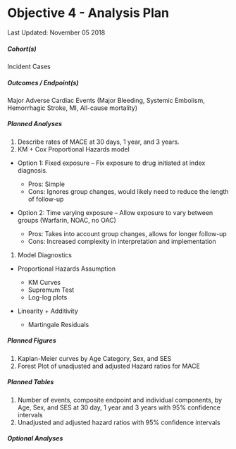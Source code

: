 Objective 4 - Analysis Plan
================
Last Updated: November 05 2018

##### Cohort(s)

Incident Cases

##### Outcomes / Endpoint(s)

Major Adverse Cardiac Events (Major Bleeding, Systemic Embolism, Hemorrhagic Stroke, MI, All-cause mortality)

##### Planned Analyses

1.  Describe rates of MACE at 30 days, 1 year, and 3 years.
2.  KM + Cox Proportional Hazards model

-   Option 1: Fixed exposure – Fix exposure to drug initiated at index diagnosis.

    -   Pros: Simple
    -   Cons: Ignores group changes, would likely need to reduce the length of follow-up
-   Option 2: Time varying exposure – Allow exposure to vary between groups (Warfarin, NOAC, no OAC)

    -   Pros: Takes into account group changes, allows for longer follow-up
    -   Cons: Increased complexity in interpretation and implementation

1.  Model Diagnostics

-   Proportional Hazards Assumption

    -   KM Curves
    -   Supremum Test
    -   Log-log plots
-   Linearity + Additivity

    -   Martingale Residuals

##### Planned Figures

1.  Kaplan-Meier curves by Age Category, Sex, and SES
2.  Forest Plot of unadjusted and adjusted Hazard ratios for MACE

##### Planned Tables

1.  Number of events, composite endpoint and individual components, by Age, Sex, and SES at 30 day, 1 year and 3 years with 95% confidence intervals
2.  Unadjusted and adjusted hazard ratios with 95% confidence intervals

##### Optional Analyses
